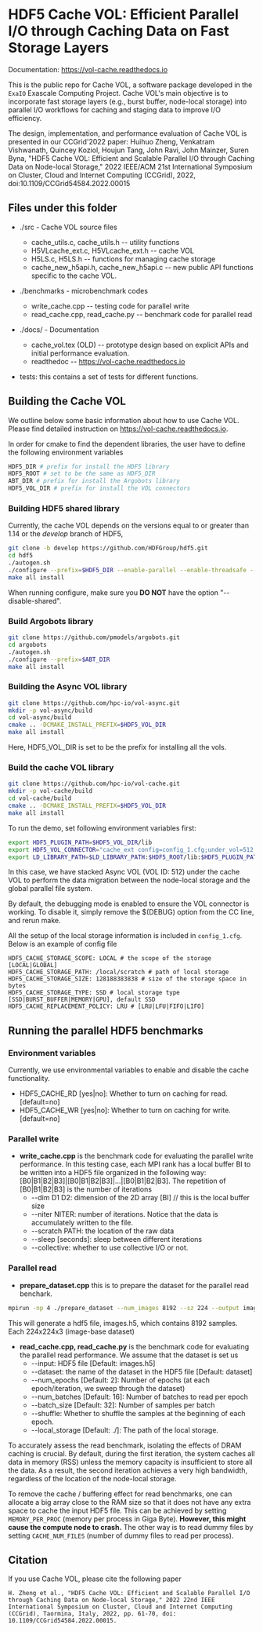 # HDF5 Cache VOL: Efficient Parallel I/O through Caching Data on Fast Storage Layers

Documentation: <https://vol-cache.readthedocs.io>

This is the public repo for Cache VOL, a software package developed in the ```ExaIO``` Exascale Computing Project. Cache VOL's main objective is to incorporate fast storage layers (e.g., burst buffer, node-local storage) into parallel I/O workflows for caching and staging data to improve I/O efficiency.

The design, implementation, and performance evaluation of Cache VOL is presented in our CCGrid'2022 paper:
Huihuo Zheng, Venkatram Vishwanath, Quincey Koziol, Houjun Tang, John Ravi, John Mainzer, Suren Byna, "HDF5 Cache VOL: Efficient and Scalable Parallel
I/O through Caching Data on Node-local Storage," 2022 IEEE/ACM 21st International Symposium on Cluster, Cloud and Internet Computing (CCGrid), 2022, doi:10.1109/CCGrid54584.2022.00015

## Files under this folder

* ./src - Cache VOL source files
  * cache_utils.c, cache_utils.h --  utility functions
  * H5VLcache_ext.c, H5VLcache_ext.h -- cache VOL
  * H5LS.c, H5LS.h -- functions for managing cache storage
  * cache_new_h5api.h, cache_new_h5api.c -- new public API functions specific to the cache VOL.

* ./benchmarks - microbenchmark codes
  * write_cache.cpp -- testing code for parallel write
  * read_cache.cpp, read_cache.py -- benchmark code for parallel read

* ./docs/ - Documentation
  * cache_vol.tex (OLD) -- prototype design based on explicit APIs and initial performance evaluation.
  * readthedoc -- <https://vol-cache.readthedocs.io>
* tests: this contains a set of tests for different functions.

## Building the Cache VOL

We outline below some basic information about how to use Cache VOL. Please find detailed instruction on <https://vol-cache.readthedocs.io>.

In order for cmake to find the dependent libraries, the user have to define the following environment variables

```bash
HDF5_DIR # prefix for install the HDF5 library
HDF5_ROOT # set to be the same as HDF5_DIR
ABT_DIR # prefix for install the Argobots library
HDF5_VOL_DIR # prefix for install the VOL connectors
```

### Building HDF5 shared library

Currently, the cache VOL depends on the versions equal to or greater than 1.14 or the *develop* branch of HDF5,

```bash
git clone -b develop https://github.com/HDFGroup/hdf5.git
cd hdf5
./autogen.sh
./configure --prefix=$HDF5_DIR --enable-parallel --enable-threadsafe --enable-unsupported CC=mpicc
make all install 
```

When running configure, make sure you **DO NOT** have the option "--disable-shared".

### Build Argobots library

```bash
git clone https://github.com/pmodels/argobots.git
cd argobots
./autogen.sh
./configure --prefix=$ABT_DIR
make all install
```

### Building the Async VOL library

```bash
git clone https://github.com/hpc-io/vol-async.git
mkdir -p vol-async/build
cd vol-async/build
cmake .. -DCMAKE_INSTALL_PREFIX=$HDF5_VOL_DIR
make all install
```

Here, HDF5_VOL_DIR is set to be the prefix for installing all the vols.

### Build the cache VOL library

```bash
git clone https://github.com/hpc-io/vol-cache.git
mkdir -p vol-cache/build
cd vol-cache/build
cmake .. -DCMAKE_INSTALL_PREFIX=$HDF5_VOL_DIR
make all install
```

To run the demo, set following environment variables first:

```bash
export HDF5_PLUGIN_PATH=$HDF5_VOL_DIR/lib
export HDF5_VOL_CONNECTOR="cache_ext config=config_1.cfg;under_vol=512;under_info={under_vol=0;under_info={}};"
export LD_LIBRARY_PATH=$LD_LIBRARY_PATH:$HDF5_ROOT/lib:$HDF5_PLUGIN_PATH
```

In this case, we have stacked Async VOL (VOL ID: 512) under the cache VOL to perform the data migration between the node-local storage and the global parallel file system.

By default, the debugging mode is enabled to ensure the VOL connector is working. To disable it, simply remove the $(DEBUG) option from the CC line, and rerun make.

All the setup of the local storage information is included in ```config_1.cfg```. Below is an example of config file

```config
HDF5_CACHE_STORAGE_SCOPE: LOCAL # the scope of the storage [LOCAL|GLOBAL]
HDF5_CACHE_STORAGE_PATH: /local/scratch # path of local storage
HDF5_CACHE_STORAGE_SIZE: 128188383838 # size of the storage space in bytes
HDF5_CACHE_STORAGE_TYPE: SSD # local storage type [SSD|BURST_BUFFER|MEMORY|GPU], default SSD
HDF5_CACHE_REPLACEMENT_POLICY: LRU # [LRU|LFU|FIFO|LIFO]
```

## Running the parallel HDF5 benchmarks

### Environment variables

Currently, we use environmental variables to enable and disable the cache functionality.

* HDF5_CACHE_RD [yes|no]: Whether to turn on caching for read. [default=no]
* HDF5_CACHE_WR [yes|no]: Whether to turn on caching for write. [default=no]

### Parallel write

* **write_cache.cpp** is the benchmark code for evaluating the parallel write performance. In this testing case, each MPI rank has a local
   buffer BI to be written into a HDF5 file organized in the following way: [B0|B1|B2|B3]|[B0|B1|B2|B3]|...|[B0|B1|B2|B3]. The repetition of [B0|B1|B2|B3] is the number of iterations
  * --dim D1 D2: dimension of the 2D array [BI] // this is the local buffer size
  * --niter NITER: number of iterations. Notice that the data is accumulately written to the file.
  * --scratch PATH: the location of the raw data
  * --sleep [seconds]: sleep between different iterations
  * --collective: whether to use collective I/O or not.

### Parallel read

* **prepare_dataset.cpp** this is to prepare the dataset for the parallel read benchark.

```bash
mpirun -np 4 ./prepare_dataset --num_images 8192 --sz 224 --output images.h5
```

This will generate a hdf5 file, images.h5, which contains 8192 samples. Each 224x224x3 (image-base dataset)

* **read_cache.cpp, read_cache.py** is the benchmark code for evaluating the parallel read performance. We assume that the dataset is set us
  * --input: HDF5 file [Default: images.h5]
  * --dataset: the name of the dataset in the HDF5 file [Default: dataset]
  * --num_epochs [Default: 2]: Number of epochs (at each epoch/iteration, we sweep through the dataset)
  * --num_batches [Default: 16]: Number of batches to read per epoch
  * --batch_size [Default: 32]: Number of samples per batch
  * --shuffle: Whether to shuffle the samples at the beginning of each epoch.
  * --local_storage [Default: ./]: The path of the local storage.

To accurately assess the read benchmark, isolating the effects of DRAM caching is crucial. By default, during the first iteration, the system caches all data in memory (RSS) unless the memory capacity is insufficient to store all the data. As a result, the second iteration achieves a very high bandwidth, regardless of the location of the node-local storage.

To remove the cache / buffering effect for read benchmarks, one can allocate a big array close to the RAM size so that it does not have any extra space to cache the input HDF5 file. This can be achieved by setting ```MEMORY_PER_PROC``` (memory per process in Giga Byte). **However, this might cause the compute node to crash.** The other way is to read dummy files by setting ```CACHE_NUM_FILES``` (number of dummy files to read per process).

## Citation
If you use Cache VOL, please cite the following paper
```
H. Zheng et al., "HDF5 Cache VOL: Efficient and Scalable Parallel I/O through Caching Data on Node-local Storage," 2022 22nd IEEE International Symposium on Cluster, Cloud and Internet Computing (CCGrid), Taormina, Italy, 2022, pp. 61-70, doi: 10.1109/CCGrid54584.2022.00015.
```
